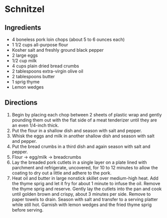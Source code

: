 Schnitzel
=========

Ingredients
-----------

- 4 boneless pork loin chops (about 5 to 6 ounces each)
- 1 1/2 cups all-purpose flour
- Kosher salt and freshly ground black pepper
- 2 large eggs
- 1/2 cup milk
- 4 cups plain dried bread crumbs
- 2 tablespoons extra-virgin olive oil
- 2 tablespoons butter
- 1 sprig thyme
- Lemon wedges

Directions
----------

1. Begin by placing each chop between 2 sheets of plastic wrap and gently pounding them out with the flat side of a meat tenderizer until they are an even 1/4-inch thick.
2. Put the flour in a shallow dish and season with salt and pepper.
3. Whisk the eggs and milk in another shallow dish and season with salt and pepper.
4. Put the bread crumbs in a third dish and again season with salt and pepper.
5. Flour -> egg/milk -> breadcrumbs
6. Lay the breaded pork cutlets in a single layer on a plate lined with parchment and refrigerate, uncovered, for 10 to 12 minutes to allow the coating to dry out a little and adhere to the pork.
7. Heat oil and butter in large nonstick skillet over medium-high heat. Add the thyme sprig and let it fry for about 1 minute to infuse the oil. Remove the thyme sprig and reserve. Gently lay the cutlets into the pan and cook until golden brown and crispy, about 3 minutes per side. Remove to paper towels to drain. Season with salt and transfer to a serving platter while still hot. Garnish with lemon wedges and the fried thyme sprig before serving.
